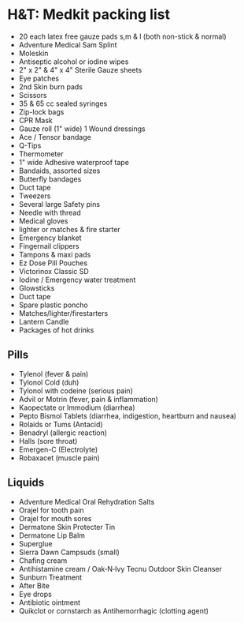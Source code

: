 # H&T: Medkit packing list

- 20 each latex free gauze pads s,m & l (both non-stick & normal)
- Adventure Medical Sam Splint
- Moleskin
- Antiseptic alcohol or iodine wipes
- 2" x 2" & 4" x 4" Sterile Gauze sheets
- Eye patches
- 2nd Skin burn pads
- Scissors
- 35 & 65 cc sealed syringes
- Zip-lock bags
- CPR Mask
- Gauze roll (1" wide)  1 Wound dressings
- Ace / Tensor bandage
- Q-Tips
- Thermometer
- 1" wide Adhesive waterproof tape
- Bandaids, assorted sizes
- Butterfly bandages
- Duct tape
- Tweezers
- Several large Safety pins
- Needle with thread
- Medical gloves
- lighter or matches & fire starter
- Emergency blanket
- Fingernail clippers
- Tampons & maxi pads
- Ez Dose Pill Pouches
- Victorinox Classic SD
- Iodine / Emergency water treatment
- Glowsticks
- Duct tape
- Spare plastic poncho
- Matches/lighter/firestarters
- Lantern Candle
- Packages of hot drinks

## Pills

- Tylenol (fever & pain)
- Tylonol Cold (duh)
- Tylonol with codeine (serious pain)
- Advil or Motrin (fever, pain & inflammation)
- Kaopectate or Immodium (diarrhea)
- Pepto Bismol Tablets (diarrhea, indigestion, heartburn and nausea)
- Rolaids or Tums (Antacid)
- Benadryl (allergic reaction)
- Halls (sore throat)
- Emergen-C (Electrolyte)
- Robaxacet (muscle pain)

## Liquids

- Adventure Medical Oral Rehydration Salts
- Orajel for tooth pain
- Orajel for mouth sores
- Dermatone Skin Protecter Tin
- Dermatone Lip Balm
- Superglue 
- Sierra Dawn Campsuds (small)
- Chafing cream
- Antihistamine cream / Oak‑N‑Ivy Tecnu Outdoor Skin Cleanser
- Sunburn Treatment
- After Bite
- Eye drops
- Antibiotic ointment
- Quikclot or cornstarch as Antihemorrhagic (clotting agent)
